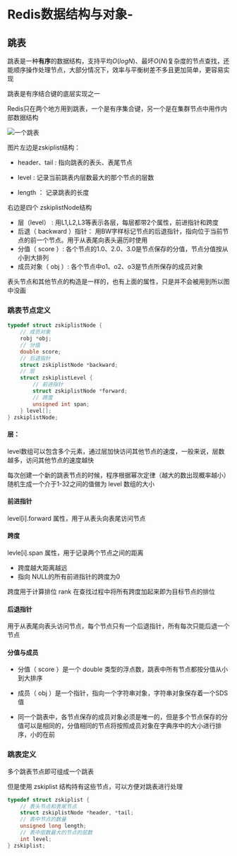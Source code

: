 # Redis数据结构与对象-

## 跳表

跳表是一种**有序**的数据结构，支持平均$O(logN)$、最坏$O(N)$复杂度的节点查找，还能顺序操作处理节点，大部分情况下，效率与平衡树差不多且更加简单，更容易实现

跳表是有序结合键的底层实现之一

Redis只在两个地方用到跳表，一个是有序集合键，另一个是在集群节点中用作内部数据结构

![一个跳表](https://cdn.konyue.site/image-20220525160203727.png)

图片左边是zskiplist结构：

- header、tail : 指向跳表的表头、表尾节点

- level : 记录当前跳表内层数最大的那个节点的层数
- length ： 记录跳表的长度

右边是四个 zskiplistNode结构

- 层（level） :  用L1,L2,L3等表示各层，每层都带2个属性，前进指针和跨度
- 后退（ backward ）指针： 用BW字样标记节点的后退指针，指向位于当前节点的前一个节点。用于从表尾向表头遍历时使用
- 分值（ score ）: 各个节点的1.0、2.0、3.0是节点保存的分值，节点分值按从小到大排列
- 成员对象（ obj ）: 各个节点中o1、o2、o3是节点所保存的成员对象

表头节点和其他节点的构造是一样的，也有上面的属性，只是并不会被用到所以图中没画

### 跳表节点定义

```cpp
typedef struct zskiplistNode {
    // 成员对象
    robj *obj;
    // 分值
    double score;
    // 后退指针
    struct zskiplistNode *backward;
    // 层
    struct zskiplistLevel {
        // 前进指针
        struct zskiplistNode *forward;
        // 跨度
        unsigned int span;
    } level[];
} zskiplistNode;
```

#### 层： 

level数组可以包含多个元素，通过层加快访问其他节点的速度，一般来说，层数越多，访问其他节点的速度越快

每次创建一个新的跳表节点的时候，程序根据幂次定律（越大的数出现概率越小）随机生成一个介于1-32之间的值做为 level 数组的大小

#### 前进指针

level[i].forward 属性，用于从表头向表尾访问节点

#### 跨度

levle[i].span 属性，用于记录两个节点之间的距离

- 跨度越大距离越远
- 指向 NULL的所有前进指针的跨度为0

跨度用于计算排位 rank 在查找过程中将所有跨度加起来即为目标节点的排位

#### 后退指针

用于从表尾向表头访问节点，每个节点只有一个后退指针，所有每次只能后退一个节点

#### 分值与成员

- 分值（ score ）是一个 double 类型的浮点数，跳表中所有节点都按分值从小到大排序

- 成员（ obj ）是一个指针，指向一个字符串对象，字符串对象保存着一个SDS值

- 同一个跳表中，各节点保存的成员对象必须是唯一的，但是多个节点保存的分值可以是相同的，分值相同的节点将按照成员对象在字典序中的大小进行排序，小的在前

    

### 跳表定义

多个跳表节点即可组成一个跳表

但是使用 zskiplist 结构持有这些节点，可以方便对跳表进行处理

```cpp
typedef struct zskiplist {
    // 表头节点和表尾节点
    struct zskiplistNode *header, *tail;
    // 表中节点的数量
    unsigned long length;
    // 表中层数最大的节点的层数
    int level;
} zskiplist;
```



​    

























































